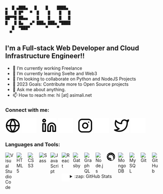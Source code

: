 ```

▄  █ ▄███▄   █    █    ████▄
█   █ █▀   ▀  █    █    █   █
██▀▀█ ██▄▄    █    █    █   █
█   █ █▄   ▄▀ ███▄ ███▄ ▀████
   █  ▀███▀       ▀    ▀
  ▀
```
## I'm a Full-stack Web Developer and Cloud Infrastructure Engineer!!

- 🔭 I’m currently working Freelance
- 🌱 I’m currently learning Svelte and Web3
- 👯 I’m looking to collaborate on Python and NodeJS Projects
- 🥅 2023 Goals: Contribute more to Open Source projects
- 💬 Ask me about anything.
- 📫 How to reach me: hi [at] asimali.net

### Connect with me:

[![website](./img/globe-light.svg)](https://asimali.net#gh-light-mode-only)
[![website](./img/globe-dark.svg)](https://asimali.net#gh-dark-mode-only)
&nbsp;&nbsp;
[![website](./img/linkedin-light.svg)](https://linkedin.com/in/imasimali#gh-light-mode-only)
[![website](./img/linkedin-dark.svg)](https://linkedin.com/in/imasimali#gh-dark-mode-only)
&nbsp;&nbsp;
[![website](./img/instagram-light.svg)](https://instagram.com/m.asimali#gh-light-mode-only)
[![website](./img/instagram-dark.svg)](https://instagram.com/m.asimali#gh-dark-mode-only)
&nbsp;&nbsp;
[![website](./img/twitter-light.svg)](https://twitter.com/asimdotid#gh-light-mode-only)
[![website](./img/twitter-dark.svg)](https://twitter.com/asimdotid#gh-dark-mode-only)

### Languages and Tools:

<img align="left" alt="Visual Studio Code" width="26px" src="https://cdn.jsdelivr.net/gh/devicons/devicon/icons/vscode/vscode-original.svg" style="padding-right:10px;" />
<img align="left" alt="HTML5" width="26px" src="https://cdn.jsdelivr.net/gh/devicons/devicon/icons/html5/html5-original.svg" style="padding-right:10px;" />
<img align="left" alt="CSS3" width="26px" src="https://cdn.jsdelivr.net/gh/devicons/devicon/icons/css3/css3-original.svg" style="padding-right:10px;" />
<img align="left" alt="Sass" width="26px" src="https://cdn.jsdelivr.net/gh/devicons/devicon/icons/sass/sass-original.svg" style="padding-right:10px;" />
<img align="left" alt="JavaScript" width="26px" src="https://cdn.jsdelivr.net/gh/devicons/devicon/icons/javascript/javascript-original.svg" style="padding-right:10px;" />
<img align="left" alt="React" width="26px" src="https://cdn.jsdelivr.net/gh/devicons/devicon/icons/react/react-original.svg" style="padding-right:10px;" />
<img align="left" alt="Gatsby" width="26px" src="https://cdn.jsdelivr.net/gh/devicons/devicon/icons/gatsby/gatsby-original.svg" style="padding-right:10px;" />
<img align="left" alt="GraphQL" width="26px" src="https://cdn.jsdelivr.net/gh/devicons/devicon/icons/graphql/graphql-plain.svg" style="padding-right:10px;" />
<img align="left" alt="Node.js" width="26px" src="https://cdn.jsdelivr.net/gh/devicons/devicon/icons/nodejs/nodejs-original.svg" style="padding-right:10px;" />
<img align="left" alt="Deno" width="26px" src="./img/deno-light.svg" style="padding-right:10px;" />
<img align="left" alt="MongoDB" width="26px" src="https://cdn.jsdelivr.net/gh/devicons/devicon/icons/mongodb/mongodb-original.svg" style="padding-right:10px;" />
<img align="left" alt="MySQL" width="26px" src="https://cdn.jsdelivr.net/gh/devicons/devicon/icons/mysql/mysql-original.svg" style="padding-right:10px;" />
<img align="left" alt="Git" width="26px" src="https://cdn.jsdelivr.net/gh/devicons/devicon/icons/git/git-original.svg" style="padding-right:10px;" />
<img align="left" alt="GitHub" width="26px" src="https://user-images.githubusercontent.com/3369400/139447912-e0f43f33-6d9f-45f8-be46-2df5bbc91289.png" style="padding-right:10px;" />
<img align="left" alt="Terminal" width="26px" src="./img/terminal-dark.svg" />

<br />
<br />

---

<details>
  <summary>:zap: GitHub Stats</summary>

  <img align="left" alt="codeSTACKr's GitHub Stats" src="https://github-readme-stats.vercel.app/api?username=imasimali&show_icons=true&hide_border=true&count_private=true&include_all_commits=true&hide=prs,issues" />

</details>

[website]: https://asimali.net
[instagram]: https://instagram.com/imasimali
[facebook]: https://facebook.com/imasimali
[linkedin]: https://linkedin.com/in/imasimali
